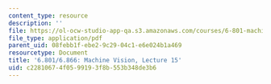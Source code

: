 ```yaml
---
content_type: resource
description: ''
file: https://ol-ocw-studio-app-qa.s3.amazonaws.com/courses/6-801-machine-vision-fall-2020/c22810674f0599193f8b553b348de3b6_MIT6_801F20_lec15.pdf
file_type: application/pdf
parent_uid: 08febb1f-ebe2-9c29-04c1-e6e024b1a469
resourcetype: Document
title: '6.801/6.866: Machine Vision, Lecture 15'
uid: c2281067-4f05-9919-3f8b-553b348de3b6
---
```

